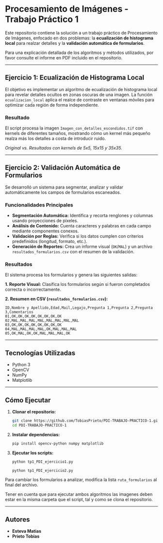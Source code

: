 # Procesamiento de Imágenes - Trabajo Práctico 1

Este repositorio contiene la solución a un trabajo práctico de Procesamiento de Imágenes, enfocado en dos problemas: la **ecualización de histograma local** para realzar detalles y la **validación automática de formularios**.

Para una explicación detallada de los algoritmos y métodos utilizados, por favor consulte el informe en PDF incluido en el repositorio.

---

## Ejercicio 1: Ecualización de Histograma Local

El objetivo es implementar un algoritmo de ecualización de histograma local para revelar detalles ocultos en zonas oscuras de una imagen. La función `ecualizacion_local` aplica el realce de contraste en ventanas móviles para optimizar cada región de forma independiente.

### Resultado
El script procesa la imagen `Imagen_con_detalles_escondidos.tif` con kernels de diferentes tamaños, mostrando cómo un kernel más pequeño realza más los detalles a costa de introducir ruido.


*Original vs. Resultados con kernels de 5x5, 15x15 y 35x35.*

---

## Ejercicio 2: Validación Automática de Formularios

Se desarrolló un sistema para segmentar, analizar y validar automáticamente los campos de formularios escaneados.

### Funcionalidades Principales
*   **Segmentación Automática:** Identifica y recorta renglones y columnas usando proyecciones de píxeles.
*   **Análisis de Contenido:** Cuenta caracteres y palabras en cada campo mediante componentes conexos.
*   **Validación por Reglas:** Verifica si los datos cumplen con criterios predefinidos (longitud, formato, etc.).
*   **Generación de Reportes:** Crea un informe visual (`OK`/`MAL`) y un archivo `resultados_formularios.csv` con el resumen de la validación.

### Resultados
El sistema procesa los formularios y genera las siguientes salidas:

**1. Reporte Visual:** Clasifica los formularios según si fueron completados correcta o incorrectamente.



**2. Resumen en CSV (`resultados_formularios.csv`):**

```csv
ID,Nombre y Apellido,Edad,Mail,Legajo,Pregunta 1,Pregunta 2,Pregunta 3,Comentarios
01,OK,OK,OK,OK,OK,OK,OK,OK
02,MAL,MAL,MAL,MAL,MAL,MAL,MAL,MAL
03,OK,OK,OK,OK,OK,OK,OK,OK
04,MAL,MAL,MAL,MAL,OK,MAL,MAL,MAL
05,OK,MAL,OK,OK,MAL,MAL,MAL,OK
```
---

## Tecnologías Utilizadas
*   Python 3
*   OpenCV
*   NumPy
*   Matplotlib

---

## Cómo Ejecutar

1.  **Clonar el repositorio:**
    ```bash
    git clone https://github.com/TobiasPrieto/PDI-TRABAJO-PRACTICO-1.git
    cd PDI-TRABAJO-PRACTICO-1
    ```

2.  **Instalar dependencias:**
    ```bash
    pip install opencv-python numpy matplotlib
    ```

3.  **Ejecutar los scripts:**
    ```bash
    python tp1_PDI_ejercicio1.py

    python tp1_PDI_ejercicio2.py
    ```
   Para cambiar los formularios a analizar, modifica la lista `ruta_formularios` al final del archivo.

   Tener en cuenta que para ejecutar ambos algoritmos las imagenes deben estar en la misma carpeta que el script, tal y como se clona el repositorio.

---

## Autores
*   **Esteva Matias**
*   **Prieto Tobias**

